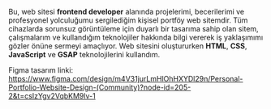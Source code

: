 Bu, web sitesi **frontend developer** alanında projelerimi, becerilerimi ve profesyonel yolculuğumu sergilediğim kişisel portföy web sitemdir. Tüm cihazlarda sorunsuz görüntüleme için duyarlı bir tasarıma sahip olan sitem, çalışmalarım ve kullandığım teknolojiler hakkında bilgi vererek iş yaklaşımımı gözler önüne sermeyi amaçlıyor. Web sitesini oluştururken **HTML**, **CSS**, **JavaScript** ve **GSAP** teknolojilerini kullandım.

Figma tasarım linki: https://www.figma.com/design/m4V31jurLmHlOhHXYDl29n/Personal-Portfolio-Website-Design-(Community)?node-id=205-2&t=csIzYgv2VqbKM9lv-1

